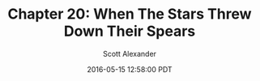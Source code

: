 ---
layout: chapter
title: "Chapter 20: When The Stars Threw Down Their Spears"
author: Scott Alexander
description: http://unsongbook.com/chapter-20-when-the-stars-threw-down-their-spears/
date: 2016-05-15 12:58:00 PDT
length: 10018790
duration: 2505
guid: chapter-20-when-the-stars-threw-down-their-spears
---